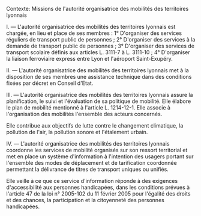 Contexte: Missions de l'autorité organisatrice des mobilités des territoires lyonnais

I. — L'autorité organisatrice des mobilités des territoires lyonnais est chargée, en lieu et place de ses membres : 1° D'organiser des services réguliers de transport public de personnes ; 2° D'organiser des services à la demande de transport public de personnes ; 3° D'organiser des services de transport scolaire définis aux articles L. 3111-7 à L. 3111-10 ; 4° D'organiser la liaison ferroviaire express entre Lyon et l'aéroport Saint-Exupéry.

II. — L'autorité organisatrice des mobilités des territoires lyonnais met à la disposition de ses membres une assistance technique dans des conditions fixées par décret en Conseil d'Etat.

III. — L'autorité organisatrice des mobilités des territoires lyonnais assure la planification, le suivi et l'évaluation de sa politique de mobilité. Elle élabore le plan de mobilité mentionné à l'article L. 1214-12-1. Elle associe à l'organisation des mobilités l'ensemble des acteurs concernés.

Elle contribue aux objectifs de lutte contre le changement climatique, la pollution de l'air, la pollution sonore et l'étalement urbain.

IV. — L'autorité organisatrice des mobilités des territoires lyonnais coordonne les services de mobilité organisés sur son ressort territorial et met en place un système d'information à l'intention des usagers portant sur l'ensemble des modes de déplacement et de tarification coordonnée permettant la délivrance de titres de transport uniques ou unifiés.

Elle veille à ce que ce service d'information réponde à des exigences d'accessibilité aux personnes handicapées, dans les conditions prévues à l'article 47 de la loi n° 2005-102 du 11 février 2005 pour l'égalité des droits et des chances, la participation et la citoyenneté des personnes handicapées.